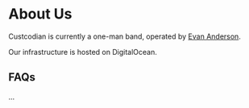 # About Us

Custcodian is currently a one-man band, operated by [Evan Anderson](https://www.linkedin.com/in/evankanderson/).

Our infrastructure is hosted on DigitalOcean.

## FAQs

...